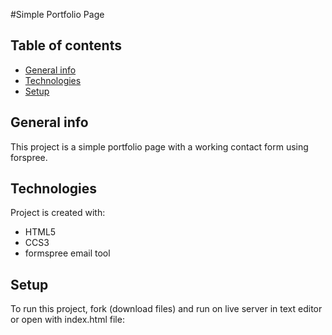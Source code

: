 #Simple Portfolio Page

## Table of contents
* [General info](#general-info)
* [Technologies](#technologies)
* [Setup](#setup)

## General info
This project is a simple portfolio page with a working contact form using forspree.
	
## Technologies
Project is created with:
* HTML5
* CCS3
* formspree email tool
	
## Setup
To run this project, fork (download files) and run on live server in text editor or open with index.html file:



